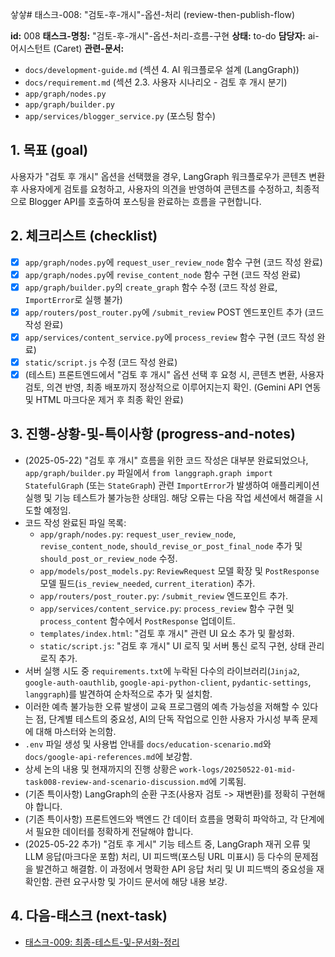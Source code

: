 샇샇# 태스크-008: "검토-후-개시"-옵션-처리 (review-then-publish-flow)

**id:** 008
**태스크-명칭:** "검토-후-개시"-옵션-처리-흐름-구현
**상태:** to-do 
**담당자:** ai-어시스턴트 (Caret)
**관련-문서:**
* `docs/development-guide.md` (섹션 4. AI 워크플로우 설계 (LangGraph))
* `docs/requirement.md` (섹션 2.3. 사용자 시나리오 - 검토 후 개시 분기)
* `app/graph/nodes.py`
* `app/graph/builder.py`
* `app/services/blogger_service.py` (포스팅 함수)

## 1. 목표 (goal)

사용자가 "검토 후 개시" 옵션을 선택했을 경우, LangGraph 워크플로우가 콘텐츠 변환 후 사용자에게 검토를 요청하고, 사용자의 의견을 반영하여 콘텐츠를 수정하고, 최종적으로 Blogger API를 호출하여 포스팅을 완료하는 흐름을 구현합니다.

## 2. 체크리스트 (checklist)

* [x] `app/graph/nodes.py`에 `request_user_review_node` 함수 구현 (코드 작성 완료)
* [x] `app/graph/nodes.py`에 `revise_content_node` 함수 구현 (코드 작성 완료)
* [x] `app/graph/builder.py`의 `create_graph` 함수 수정 (코드 작성 완료, `ImportError`로 실행 불가)
* [x] `app/routers/post_router.py`에 `/submit_review` POST 엔드포인트 추가 (코드 작성 완료)
* [x] `app/services/content_service.py`에 `process_review` 함수 구현 (코드 작성 완료)
* [x] `static/script.js` 수정 (코드 작성 완료)
* [x] (테스트) 프론트엔드에서 "검토 후 개시" 옵션 선택 후 요청 시, 콘텐츠 변환, 사용자 검토, 의견 반영, 최종 배포까지 정상적으로 이루어지는지 확인. (Gemini API 연동 및 HTML 마크다운 제거 후 최종 확인 완료)

## 3. 진행-상황-및-특이사항 (progress-and-notes)

* (2025-05-22) "검토 후 개시" 흐름을 위한 코드 작성은 대부분 완료되었으나, `app/graph/builder.py` 파일에서 `from langgraph.graph import StatefulGraph` (또는 `StateGraph`) 관련 `ImportError`가 발생하여 애플리케이션 실행 및 기능 테스트가 불가능한 상태임. 해당 오류는 다음 작업 세션에서 해결을 시도할 예정임.
* 코드 작성 완료된 파일 목록:
    * `app/graph/nodes.py`: `request_user_review_node`, `revise_content_node`, `should_revise_or_post_final_node` 추가 및 `should_post_or_review_node` 수정.
    * `app/models/post_models.py`: `ReviewRequest` 모델 확장 및 `PostResponse` 모델 필드(`is_review_needed`, `current_iteration`) 추가.
    * `app/routers/post_router.py`: `/submit_review` 엔드포인트 추가.
    * `app/services/content_service.py`: `process_review` 함수 구현 및 `process_content` 함수에서 `PostResponse` 업데이트.
    * `templates/index.html`: "검토 후 개시" 관련 UI 요소 추가 및 활성화.
    * `static/script.js`: "검토 후 개시" UI 로직 및 서버 통신 로직 구현, 상태 관리 로직 추가.
* 서버 실행 시도 중 `requirements.txt`에 누락된 다수의 라이브러리(`Jinja2`, `google-auth-oauthlib`, `google-api-python-client`, `pydantic-settings`, `langgraph`)를 발견하여 순차적으로 추가 및 설치함.
* 이러한 예측 불가능한 오류 발생이 교육 프로그램의 예측 가능성을 저해할 수 있다는 점, 단계별 테스트의 중요성, AI의 단독 작업으로 인한 사용자 가시성 부족 문제에 대해 마스터와 논의함.
* `.env` 파일 생성 및 사용법 안내를 `docs/education-scenario.md`와 `docs/google-api-references.md`에 보강함.
* 상세 논의 내용 및 현재까지의 진행 상황은 `work-logs/20250522-01-mid-task008-review-and-scenario-discussion.md`에 기록됨.
* (기존 특이사항) LangGraph의 순환 구조(사용자 검토 -> 재변환)를 정확히 구현해야 합니다.
* (기존 특이사항) 프론트엔드와 백엔드 간 데이터 흐름을 명확히 파악하고, 각 단계에서 필요한 데이터를 정확하게 전달해야 합니다.
* (2025-05-22 추가) "검토 후 게시" 기능 테스트 중, LangGraph 재귀 오류 및 LLM 응답(마크다운 포함) 처리, UI 피드백(포스팅 URL 미표시) 등 다수의 문제점을 발견하고 해결함. 이 과정에서 명확한 API 응답 처리 및 UI 피드백의 중요성을 재확인함. 관련 요구사항 및 가이드 문서에 해당 내용 보강.

## 4. 다음-태스크 (next-task)

* [태스크-009: 최종-테스트-및-문서화-정리](./009-final-testing-and-documentation.md)
